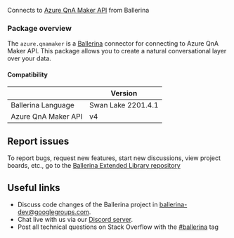 
Connects to [Azure QnA Maker API](https://docs.microsoft.com/en-us/rest/api/cognitiveservices-qnamaker/QnAMaker4.0/) from Ballerina

### Package overview

The `azure.qnamaker` is a [Ballerina](https://ballerina.io/) connector for connecting to Azure QnA Maker API. This package allows you to create a natural conversational layer over your data.

#### Compatibility
|                            | Version           |
|----------------------------|-------------------|
| Ballerina Language         | Swan Lake 2201.4.1  |
| Azure QnA Maker API        | v4                |

## Report issues
To report bugs, request new features, start new discussions, view project boards, etc., go to the [Ballerina Extended Library repository](https://github.com/ballerina-platform/ballerina-extended-library)

## Useful links
- Discuss code changes of the Ballerina project in [ballerina-dev@googlegroups.com](mailto:ballerina-dev@googlegroups.com).
- Chat live with us via our [Discord server](https://discord.gg/ballerinalang).
- Post all technical questions on Stack Overflow with the [#ballerina](https://stackoverflow.com/questions/tagged/ballerina) tag
